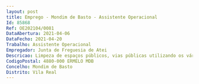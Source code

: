 ```yaml
--- 
layout: post
title: Emprego - Mondim de Basto - Assistente Operacional
Id: 85868
Ref: OE202104/0081
DataAbertura: 2021-04-06
DataFecho: 2021-04-20
Trabalho: Assistente Operacional
Empregador: Junta de Freguesia de Atei
Descricao: Limpeza de espaços públicos, vias públicas utilizando os vários recursos existentes na freguesia  Manutenção e limpeza de jardins públicos  Apoio nas atividades dinamizadas pela freguesia  Limpar e controlar todos os depósitos de água, remendar e solucionar todos os problemas existentes no abastecimento da água potável à população, vistoriar contadores de água e substitui los sempre que necessário  Assegurar o funcionamento de uma brigada constituída por funcionários em regime de Contrato de Emprego e Inserção. Proceder à reparação de passeios, bermas, vias pedonais, estacionamento, praças entre outras. Executar obras de pequena dimensão, designadamente, troços de passeio, colocação de lancis e pavimentação. Executar obras de adaptação de espaços públicos às condições de acessibilidade, nomeadamente, rebaixamento alteamento de passeios em zonas de passadeiras ou de acessos a edifícios, entre outras. Reparar desobstruir e proceder à manutenção de coletores pluviais, valetas, sargetas, sumidouro, e passagens hidráulicas. Efetuar a manutenção, conservação e limpeza de jardins e espaços ajardinados. Efetuar pontualmente caixas sumidouro de águas pluviais. Proceder à reparação e manutenção da sinalização viária. Proceder à colocação de placas de toponímia, sempre que solicitado. Executar diversos trabalhos de cantoneiro no âmbito das suas competências, nomeadamente limpeza de aquedutos, valetas, caixas de recolha de águas pluviais, sumidouros, sargetas, coletores pluviais, manutenção das bermas das estradas e outros trabalhos similares. Executar diversos trabalhos de pedreiro no âmbito das suas competências, nomeadamente, muros, valetas, aquedutos, caixas de infra   estruturas, coletores de infra   estruturas, bases de abrigos rodoviários. Executar pequenas obras de reparação no cemitério. Executar diversos trabalhos de tratorista, nomeadamente, condução de tratores no apoio aos trabalhos a realizar e operação de moto roçadores e moto   serra. Conduzir viaturas ao serviço da Freguesia. Proceder à aplicação de produtos fitofarmacêuticos  Funções de Coveiro  Compreende as tarefas e funções do coveiro que consistem, particularmente, em  Escavar no solo vala com dimensões adequadas à urna  Conduzir carro de transporte do corpo até à sepultura  Descer urna através de cordas, cobri la com terra ou colocá la em jazigo  Abrir sepultura aquando da exumação e assegurar que o cadáver está decomposto  Retirar restos mortais, lavá los e colocá los em urna que deposita em local indicado  Proceder à limpeza e conservação do cemitério  Assegurar a responsabilidade pelos equipamentos sob sua guarda e pela sua correta utilização, procedendo, quando necessário, à manutenção e reparação dos mesmos   Executar outras atribuições ou tarefas que lhe sejam superiormente incumbidas, em observância à área da sua competência.
CodigoPostal: 4880-000 ERMELO MDB
Concelho: Mondim de Basto
Distrito: Vila Real
--- 
```

